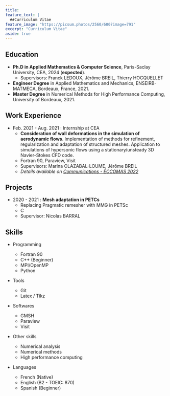 ```yaml
---
title: 
feature_text: |
  ##Curriculum Vitae
feature_image: "https://picsum.photos/2560/600?image=791"
excerpt: "Curriculum Vitae"
aside: true
---
```


<center> </center>

## Education

* **Ph.D in Applied Mathematics & Computer Science**, Paris-Saclay University, CEA, 2024 (**expected**).
  * Supervisors: Franck LEDOUX, Jérôme BREIL, Thierry HOCQUELLET
* **Engineer Degree** in Applied Mathematics and Mechanics, ENSEIRB-MATMECA, Bordeaux, France, 2021.
* **Master Degree** in Numerical Methods for High Performance Computing, University of Bordeaux, 2021.

## Work Experience

* Feb. 2021 - Aug. 2021 : Internship at CEA
  * **Consideration of wall deformations in the simulation of aerodynamic flows**. Implementation of methods for refinement, regularization and adaptation of structured meshes. Application to simulations of hypersonic flows using a stationary/unsteady 3D Navier-Stokes CFD code.
  * Fortran 90, Paraview, Visit
  * Supervisors: Marina OLAZABAL-LOUME, Jérôme BREIL
  * _Details available on [Communications - ECCOMAS 2022](https://claireroche.github.io/conference%20proceeding/2022/11/24/eccomas-proceeding/)_

## Projects

* 2020 - 2021 : **Mesh adaptation in PETCs**
  * Replacing Pragmatic remesher with MMG in PETSc
  * C
  * Supervisor: Nicolas BARRAL

## Skills

* Programming
  * Fortran 90
  * C++ (Beginner)
  * MPI/OpenMP
  * Python

* Tools
  * Git
  * Latex / Tikz

* Softwares
  * GMSH
  * Paraview
  * Visit

* Other skills
  * Numerical analysis
  * Numerical methods
  * High performance computing

* Languages
  * French (Native)
  * English (B2 - TOEIC: 870)
  * Spanish (Beginner)

